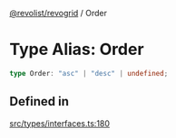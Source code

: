 [@revolist/revogrid](README.md) / Order

# Type Alias: Order

```ts
type Order: "asc" | "desc" | undefined;
```

## Defined in

[src/types/interfaces.ts:180](https://github.com/revolist/revogrid/blob/b237f8e2bf171382439be1d1cad91b20987b8302/src/types/interfaces.ts#L180)
